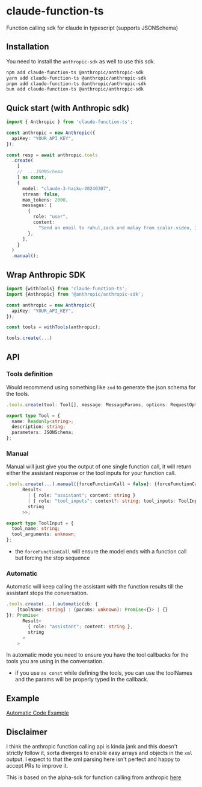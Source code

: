 # claude-function-ts

Function calling sdk for claude in typescript (supports JSONSchema)


## Installation

You need to install the `anthropic-sdk` as well to use this sdk.

```sh
npm add claude-function-ts @anthropic/anthropic-sdk
yarn add claude-function-ts @anthropic/anthropic-sdk
pnpm add claude-function-ts @anthropic/anthropic-sdk
bun add claude-function-ts @anthropic/anthropic-sdk
```

## Quick start (with Anthropic sdk)

```ts
import { Anthropic } from 'claude-function-ts';

const anthropic = new Anthropic({
  apiKey: "YOUR_API_KEY",
});

const resp = await anthropic.tools
  .create(
    [
    //  ...JSONSchema
    ] as const,
    {
      model: "claude-3-haiku-20240307",
      stream: false,
      max_tokens: 2000,
      messages: [
        {
          role: "user",
          content:
            "Send an email to rahul,zack and malay from scalar.video, I want to talk to him about how they built their CRDTs for their video editor; I am reaching out cold",
        },
      ],
    }
  )
  .manual();
```

## Wrap Anthropic SDK

```ts
import {withTools} from 'claude-function-ts';
import {Anthropic} from '@anthropic/anthropic-sdk';

const anthropic = new Anthropic({
  apiKey: "YOUR_API_KEY",
});

const tools = withTools(anthropic);

tools.create(...)

```


## API

### Tools definition

Would recommend using something like `zod` to generate the json schema for the tools.

```ts
.tools.create(tool: Tool[], message: MessageParams, options: RequestOptions)

export type Tool = {
  name: Readonly<string>;
  description: string;
  parameters: JSONSchema;
};
```

### Manual

Manual will just give you the output of one single function call, it will return either the assistant response or the tool inputs for your function call.

```ts
.tools.create(...).manual({forceFunctionCall = false}: {forceFunctionCall: boolean}): Promise<
      Result<
        | { role: "assistant"; content: string }
        | { role: "tool_inputs"; content?: string; tool_inputs: ToolInput[] },
        string
      >>;

export type ToolInput = {
  tool_name: string;
  tool_arguments: unknown;
};
```

- the `forceFunctionCall` will ensure the model ends with a function call but forcing the stop sequence

### Automatic

Automatic will keep calling the assistant with the function results till the assistant stops the conversation.

```ts
.tools.create(...).automatic(cb: {
    [toolName: string] : (params: unknown): Promise<{}> | {}
}): Promise<
      Result<
        { role: "assistant"; content: string },
        string
      >
    >
```
In automatic mode you need to ensure you have the tool callbacks for the tools you are using in the conversation.

- if you use `as const` while defining the tools, you can use the toolNames and the params will be properly typed in the callback.

## Example

[Automatic Code Example](./src/example/automatic.ts)


## Disclaimer
I think the anthropic function calling api is kinda jank and this doesn't strictly follow it, sorta diverges to enable easy arrays and objects in the `xml` output. I expect to that the xml parsing here isn't perfect and happy to accept PRs to improve it.

This is based on the alpha-sdk for function calling from anthropic [here](https://github.com/anthropics/anthropic-tools/)